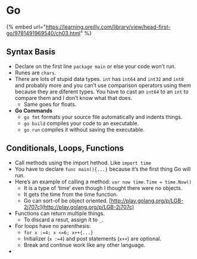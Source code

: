 # Go

{% embed url="https://learning.oreilly.com/library/view/head-first-go/9781491969540/ch03.html" %}



## Syntax Basis

* Declare on the first line `package main` or else your code won’t run.
* Runes are `chars`.
* There are lots of stupid data types. `int` has `int64` and `int32` and `int8` and probably more and you can’t use comparison operators using them because they are diferent types. You have to cast an `int64` to an `int` to compare them and I don’t know what that does.
  * Same goes for floats.
* **Go Commands**
  * `go fmt` formats your source file automatically and indents things.
  * `go build` compiles your code to an executable.
  * `go run` compiles it without saving the executable.

## Conditionals, Loops, Functions

* Call methods using the import hethod. Like `import time`
* You have to declare `func main(){...}` because it’s the first thing Go will run.
* Here’s an example of calling a method: `var now time.Time = time.Now()`
  * It is a type of ‘time’ even though I thought there were no objects.
  * It gets the time from the time function.
  * Go can sort-of be object oriented. [http://play.golang.org/p/LGB-2j707c](http://play.golang.org/p/LGB-2j707c)
* Functions can return multiple things.
  * To discard a resut, assign it to `_`. 
* For loops have no parenthesis:
  * `for x :=4; x <=6; x++{...}`
  * Initializer \(`x :=4`\) and post statements \(`x++`\) are optional.
  * Break and continue work like any other language.
* 
